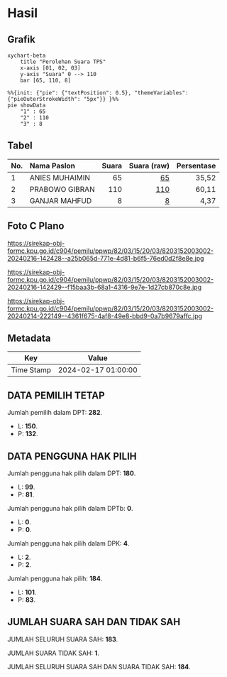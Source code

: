# Hasil

## Grafik

```mermaid
xychart-beta
    title "Perolehan Suara TPS"
    x-axis [01, 02, 03]
    y-axis "Suara" 0 --> 110
    bar [65, 110, 8]
```

```mermaid
%%{init: {"pie": {"textPosition": 0.5}, "themeVariables": {"pieOuterStrokeWidth": "5px"}} }%%
pie showData
    "1" : 65
    "2" : 110
    "3" : 8
```

## Tabel

| No. | Nama Paslon    | Suara | Suara (raw) | Persentase |
|:--- |:-------------- | -----:| -----------:| ----------:|
| 1   | ANIES MUHAIMIN | 65    | [65][p-1]   | 35,52      |
| 2   | PRABOWO GIBRAN | 110   | [110][p-2]  | 60,11      |
| 3   | GANJAR MAHFUD  | 8     | [8][p-3]    | 4,37       |


[p-1]: https://github.com/gigit-pemilu/pemilu-2024-82-maluku-utara/blob/main/pilpres/hitung-suara/sub/82-maluku-utara/sub/03-halmahera-utara/sub/15-galela-utara/sub/2003-bobisingo/sub/002-tps/sub/paslon-1.txt
[p-2]: https://github.com/gigit-pemilu/pemilu-2024-82-maluku-utara/blob/main/pilpres/hitung-suara/sub/82-maluku-utara/sub/03-halmahera-utara/sub/15-galela-utara/sub/2003-bobisingo/sub/002-tps/sub/paslon-2.txt
[p-3]: https://github.com/gigit-pemilu/pemilu-2024-82-maluku-utara/blob/main/pilpres/hitung-suara/sub/82-maluku-utara/sub/03-halmahera-utara/sub/15-galela-utara/sub/2003-bobisingo/sub/002-tps/sub/paslon-3.txt

## Foto C Plano

https://sirekap-obj-formc.kpu.go.id/c904/pemilu/ppwp/82/03/15/20/03/8203152003002-20240216-142428--a25b065d-771e-4d81-b6f5-76ed0d2f8e8e.jpg

https://sirekap-obj-formc.kpu.go.id/c904/pemilu/ppwp/82/03/15/20/03/8203152003002-20240216-142429--f15baa3b-68a1-4316-9e7e-1d27cb870c8e.jpg

https://sirekap-obj-formc.kpu.go.id/c904/pemilu/ppwp/82/03/15/20/03/8203152003002-20240214-222149--4361f675-4af8-49e8-bbd9-0a7b9679affc.jpg


## Metadata

| Key        | Value               |
| ---------- | ------------------- |
| Time Stamp | 2024-02-17 01:00:00 |


## DATA PEMILIH TETAP

Jumlah pemilih dalam DPT: **282**.
 * L: **150**.
 * P: **132**.

## DATA PENGGUNA HAK PILIH

Jumlah pengguna hak pilih dalam DPT: **180**.
 * L: **99**.
 * P: **81**.

Jumlah pengguna hak pilih dalam DPTb: **0**.
 * L: **0**.
 * P: **0**.

Jumlah pengguna hak pilih dalam DPK: **4**.
 * L: **2**.
 * P: **2**.

Jumlah pengguna hak pilih: **184**.
 * L: **101**.
 * P: **83**.

## JUMLAH SUARA SAH DAN TIDAK SAH

JUMLAH SELURUH SUARA SAH: **183**.

JUMLAH SUARA TIDAK SAH: **1**.

JUMLAH SELURUH SUARA SAH DAN SUARA TIDAK SAH: **184**.


